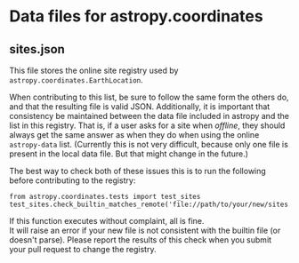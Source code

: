 # Data files for astropy.coordinates

## sites.json

This file stores the online site registry used by `astropy.coordinates.EarthLocation`.

When contributing to this list, be sure to follow the same form the others do, and that the resulting file is valid JSON. 
Additionally, it is important that consistency be maintained between the data file included in astropy and the list in this registry.
That is, if a user asks for a site when *offline*, they should always get the same answer as when they do when using the online `astropy-data` list.
(Currently this is not very difficult, because only one file is present in the local data file. But that might change in the future.)

The best way to check both of these issues this is to run the following before contributing to the registry:
```
from astropy.coordinates.tests import test_sites
test_sites.check_builtin_matches_remote('file://path/to/your/new/sites.json')
```
If this function executes without complaint, all is fine.  
It will raise an error if your new file is not consistent with the builtin file (or doesn't parse).
Please report the results of this check when you submit your pull request to change the registry.
